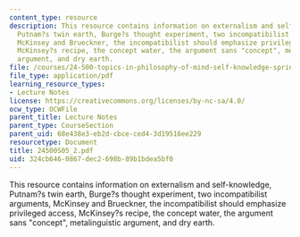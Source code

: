 ```yaml
---
content_type: resource
description: This resource contains information on externalism and self-knowledge,
  Putnam?s twin earth, Burge?s thought experiment, two incompatibilist arguments,
  McKinsey and Brueckner, the incompatibilist should emphasize privileged access,
  McKinsey?s recipe, the concept water, the argument sans "concept", metalinguistic
  argument, and dry earth.
file: /courses/24-500-topics-in-philosophy-of-mind-self-knowledge-spring-2005/324cb6460867dec2698b89b1bdea5bf0_24500S05_2.pdf
file_type: application/pdf
learning_resource_types:
- Lecture Notes
license: https://creativecommons.org/licenses/by-nc-sa/4.0/
ocw_type: OCWFile
parent_title: Lecture Notes
parent_type: CourseSection
parent_uid: 68e438e3-eb2d-cbce-ced4-3d19516ee229
resourcetype: Document
title: 24500S05_2.pdf
uid: 324cb646-0867-dec2-698b-89b1bdea5bf0
---
```

This resource contains information on externalism and self-knowledge, Putnam?s twin earth, Burge?s thought experiment, two incompatibilist arguments, McKinsey and Brueckner, the incompatibilist should emphasize privileged access, McKinsey?s recipe, the concept water, the argument sans "concept", metalinguistic argument, and dry earth.